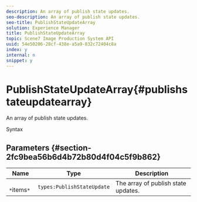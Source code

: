```yaml
---
description: An array of publish state updates.
seo-description: An array of publish state updates.
seo-title: PublishStateUpdateArray
solution: Experience Manager
title: PublishStateUpdateArray
topic: Scene7 Image Production System API
uuid: 54e50206-28cf-438e-a5a9-832c72404c8a
index: y
internal: n
snippet: y
---
```


# PublishStateUpdateArray{#publishstateupdatearray}

An array of publish state updates.

 Syntax 

## Parameters {#section-2fc9bea56b6d4b72b80d4f04c5f9b862}

|  Name  | Type  | Description  |
|---|---|---|
|  ` *`items`*`  | `types:PublishStateUpdate`  | The array of publish state updates.  |

